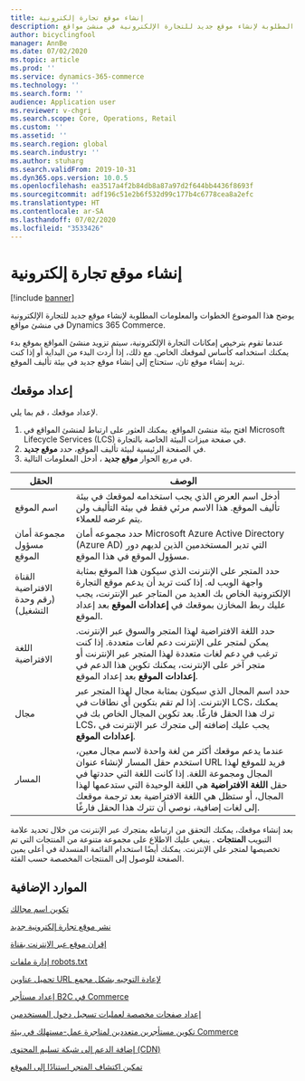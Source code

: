 ```yaml
---
title: إنشاء موقع تجارة إلكترونية
description: يوضح هذا الموضوع الخطوات والمعلومات المطلوبة لإنشاء موقع جديد للتجارة الإلكترونية في منشئ مواقع Dynamics 365 Commerce.
author: bicyclingfool
manager: AnnBe
ms.date: 07/02/2020
ms.topic: article
ms.prod: ''
ms.service: dynamics-365-commerce
ms.technology: ''
ms.search.form: ''
audience: Application user
ms.reviewer: v-chgri
ms.search.scope: Core, Operations, Retail
ms.custom: ''
ms.assetid: ''
ms.search.region: global
ms.search.industry: ''
ms.author: stuharg
ms.search.validFrom: 2019-10-31
ms.dyn365.ops.version: 10.0.5
ms.openlocfilehash: ea3517a4f2b84db8a87a97d2f644bb4436f8693f
ms.sourcegitcommit: adf196c51e2b6f532d99c177b4c6778cea8a2efc
ms.translationtype: HT
ms.contentlocale: ar-SA
ms.lasthandoff: 07/02/2020
ms.locfileid: "3533426"
---
```

# <a name="create-an-e-commerce-site"></a>إنشاء موقع تجارة إلكترونية

[!include [banner](includes/banner.md)]

يوضح هذا الموضوع الخطوات والمعلومات المطلوبة لإنشاء موقع جديد للتجارة الإلكترونية في منشئ مواقع Dynamics 365 Commerce.

عندما تقوم بترخيص إمكانات التجارة الإلكترونية، سيتم تزويد منشئ المواقع بموقع بدء يمكنك استخدامه كأساس لموقعك الخاص. مع ذلك، إذا أردت البدء من البداية أو إذا كنت تريد إنشاء موقع ثان، ستحتاج إلى إنشاء موقع جديد في بيئة تأليف الموقع. 

## <a name="set-up-your-site"></a>إعداد موقعك

لإعداد موقعك ، قم بما يلي.

1. افتح بيئة منشئ المواقع. يمكنك العثور على ارتباط لمنشئ المواقع في Microsoft Lifecycle Services (LCS) في صفحة ميزات البيئة الخاصة بالتجارة.
1. في الصفحة الرئيسية لبيئة تأليف الموقع، حدد **موقع جديد**.
1. في مربع الحوار **موقع جديد** ، أدخل المعلومات التالية.

| الحقل                               | ‏‏الوصف |
|-------------------------------------|-------------|
| اسم الموقع                           | أدخل اسم العرض الذي يجب استخدامه لموقعك في بيئة تأليف الموقع. هذا الاسم مرئي فقط في بيئة التأليف ولن يتم عرضه للعملاء. |
| مجموعة أمان مسؤول الموقع | حدد مجموعه أمان Microsoft Azure Active Directory (Azure AD) التي تدير المستخدمين الذين لديهم دور مسؤول الموقع في هذا الموقع. |
| القناة الافتراضية (رقم وحدة التشغيل) | حدد المتجر على الإنترنت الذي سيكون هذا الموقع بمثابة واجهة الويب له. إذا كنت تريد أن يدعم موقع التجارة الإلكترونية الخاص بك العديد من المتاجر عبر الإنترنت، يجب عليك ربط المخازن بموقعك في **إعدادات الموقع** بعد إعداد الموقع. |
| اللغة الافتراضية                            | حدد اللغة الافتراضية لهذا المتجر والسوق عبر الإنترنت. يمكن لمتجر على الإنترنت دعم لغات متعددة. إذا كنت ترغب في دعم لغات متعددة لهذا المتجر عبر الإنترنت أو متجر آخر على الإنترنت، يمكنك تكوين هذا الدعم في **إعدادات الموقع** بعد إعداد الموقع.  |
| مجال                              | حدد اسم المجال الذي سيكون بمثابة مجال لهذا المتجر عبر الإنترنت. إذا لم تقم بتكوين أي نطاقات في LCS، يمكنك ترك هذا الحقل فارغًا. بعد تكوين المجال الخاص بك في LCS، يجب عليك إضافته إلى متجرك عبر الإنترنت في **إعدادات الموقع**.  |
| المسار                              | عندما يدعم موقعك أكثر من لغة واحدة لاسم مجال معين، استخدم حقل المسار لإنشاء عنوان URL فريد للموقع لهذا المجال ومجموعة اللغة. إذا كانت اللغة التي حددتها في حقل **اللغة الافتراضية** هي اللغة الوحيدة التي ستدعمها لهذا المجال، أو ستظل هي اللغة الافتراضية بعد ترجمة موقعك إلى لغات إضافية، نوصي أن تترك هذا الحقل فارغًا. |


بعد إنشاء موقعك، يمكنك التحقق من ارتباطه بمتجرك عبر الإنترنت من خلال تحديد علامة التبويب **المنتجات** . ينبغي عليك الاطلاع على مجموعة متنوعة من المنتجات التي تم تخصيصها لمتجر على الإنترنت. يمكنك أيضًا استخدام القائمة المنسدلة في أعلى يمين الصفحة للوصول إلى المنتجات المخصصة حسب الفئة.

## <a name="additional-resources"></a>الموارد الإضافية

[تكوين اسم مجالك](configure-your-domain-name.md)

[نشر موقع تجارة إلكترونية جديد](deploy-ecommerce-site.md)

[إقران موقع عبر الإنترنت بقناة](associate-site-online-store.md)

[إدارة ملفات robots.txt](manage-robots-txt-files.md)

[تحميل عناوين URL لإعادة التوجيه‬ بشكل مجمع](upload-bulk-redirects.md)

[إعداد مستأجر B2C في Commerce](set-up-B2C-tenant.md)

[إعداد صفحات مخصصة لعمليات تسجيل دخول المستخدمين](custom-pages-user-logins.md)

[تكوين مستأجرين متعددين لمتاجرة عمل-مستهلك في بيئة Commerce](configure-multi-B2C-tenants.md)

[إضافة الدعم إلى شبكة تسليم المحتوى (CDN)](add-cdn-support.md)

[تمكين اكتشاف المتجر استنادًا إلى الموقع](enable-store-detection.md)
